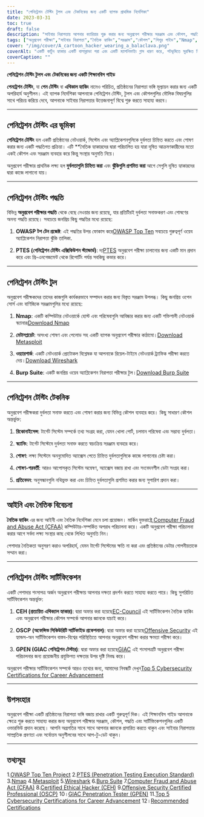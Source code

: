 ```yaml
---
title: "পেনিট্রেশন টেস্টিং টুলস এবং টেকনিকের জন্য একটি ব্যাপক প্রাথমিক নির্দেশিকা"
date: 2023-03-31
toc: true
draft: false
description: "সাইবার নিরাপত্তায় আপনার ক্যারিয়ার শুরু করার জন্য অনুপ্রবেশ পরীক্ষার সরঞ্জাম এবং কৌশল, পদ্ধতি এবং শংসাপত্রের প্রয়োজনীয়তা শিখুন।"
tags: ["অনুপ্রবেশ পরীক্ষা","সাইবার নিরাপত্তা","নৈতিক হ্যাকিং","সরঞ্জাম","কৌশল","শিশুর গাইড","Nmap","মেটাসপ্লয়েট","ওয়্যারশার্ক","বার্প স্যুট","OSSTMM","PTES","ওওয়াএসপি","সিইএইচ","OSCP","GPEN","নিরাপত্তা পরীক্ষা","দুর্বলতা মূল্যায়ন","নেটওয়ার্ক নিরাপত্তা","তথ্য নিরাপত্তা"]
cover: "/img/cover/A_cartoon_hacker_wearing_a_balaclava.png"
coverAlt: "একটি কার্টুন হ্যাকার একটি বালাক্লাভা পরা এবং একটি ম্যাগনিফাইং গ্লাস ধারণ করে, পটভূমিতে সুরক্ষিত সিস্টেমের প্রতীক ডিজিটাল লক সহ Nmap, Metasploit, Wireshark এবং Burp Suite এর মত বিভিন্ন হ্যাকিং পরীক্ষার সরঞ্জামগুলি প্রদর্শন করে একটি কম্পিউটার স্ক্রীন পরীক্ষা করছে।"
coverCaption: ""
---
```


**পেনিট্রেশন টেস্টিং টুলস এবং টেকনিকের জন্য একটি শিক্ষানবিস গাইড**

**পেনট্রেশন টেস্টিং**, যা **পেন টেস্টিং** বা **এথিকাল হ্যাকিং** নামেও পরিচিত, প্রতিষ্ঠানের নিরাপত্তা ভঙ্গি মূল্যায়ন করার জন্য একটি অপরিহার্য অনুশীলন। এই ব্যাপক নির্দেশিকা আপনাকে পেনিট্রেশন টেস্টিং, টুলস এবং কৌশলগুলির মৌলিক বিষয়গুলির সাথে পরিচয় করিয়ে দেবে, আপনাকে সাইবার নিরাপত্তার উত্তেজনাপূর্ণ বিশ্বে শুরু করতে সাহায্য করবে।

______

## পেনিট্রেশন টেস্টিং এর ভূমিকা

**পেনিট্রেশন টেস্টিং** হল একটি প্রতিষ্ঠানের নেটওয়ার্ক, সিস্টেম এবং অ্যাপ্লিকেশনগুলিকে দুর্বলতা চিহ্নিত করতে এবং শোষণ করার জন্য একটি পদ্ধতিগত প্রক্রিয়া। এটি **নৈতিক হ্যাকারদের দ্বারা পরিচালিত হয় যারা দূষিত আক্রমণকারীদের মতো একই কৌশল এবং সরঞ্জাম ব্যবহার করে কিন্তু সংস্থার অনুমতি নিয়ে।

অনুপ্রবেশ পরীক্ষার প্রাথমিক লক্ষ্য হল **দুর্বলতাগুলি চিহ্নিত করা** এবং **ঝুঁকিগুলি প্রশমিত করা** আগে সেগুলি দূষিত হ্যাকারদের দ্বারা কাজে লাগানো যায়।

______

## পেনিট্রেশন টেস্টিং পদ্ধতি

বিভিন্ন **অনুপ্রবেশ পরীক্ষার পদ্ধতি** থেকে বেছে নেওয়ার জন্য রয়েছে, যার প্রতিটিরই দুর্বলতা সনাক্তকরণ এবং শোষণের অনন্য পদ্ধতি রয়েছে। সবচেয়ে জনপ্রিয় কিছু পদ্ধতির মধ্যে রয়েছে:

1. **OWASP টপ টেন প্রজেক্ট**: এই পদ্ধতির উপর ফোকাস করে[OWASP Top Ten](https://owasp.org/www-project-top-ten/) সবচেয়ে গুরুত্বপূর্ণ ওয়েব অ্যাপ্লিকেশন নিরাপত্তা ঝুঁকি তালিকা.

2. **PTES (পেনিট্রেশন টেস্টিং এক্সিকিউশন স্ট্যান্ডার্ড)**: দ্য[PTES](http://www.pentest-standard.org/index.php/Main_Page) অনুপ্রবেশ পরীক্ষা চালানোর জন্য একটি মান প্রদান করে এবং প্রি-এনগেজমেন্ট থেকে রিপোর্টিং পর্যন্ত সবকিছু কভার করে।

______

## পেনিট্রেশন টেস্টিং টুল

অনুপ্রবেশ পরীক্ষকদের তাদের কাজগুলি কার্যকরভাবে সম্পাদন করার জন্য বিস্তৃত সরঞ্জাম উপলব্ধ। কিছু জনপ্রিয় ওপেন সোর্স এবং বাণিজ্যিক সরঞ্জামগুলির মধ্যে রয়েছে:

1. **Nmap**: একটি কম্পিউটার নেটওয়ার্কে হোস্ট এবং পরিষেবাগুলি আবিষ্কার করার জন্য একটি শক্তিশালী নেটওয়ার্ক স্ক্যানার৷[Download Nmap](https://nmap.org/download.html)

2. **মেটাসপ্লয়েট**: অসংখ্য শোষণ এবং পেলোড সহ একটি ব্যাপক অনুপ্রবেশ পরীক্ষার কাঠামো।[Download Metasploit](https://www.metasploit.com/download)

3. **ওয়্যারশার্ক**: একটি নেটওয়ার্ক প্রোটোকল বিশ্লেষক যা আপনাকে রিয়েল-টাইমে নেটওয়ার্ক ট্র্যাফিক পরীক্ষা করতে দেয়।[Download Wireshark](https://www.wireshark.org/download.html)

4. **Burp Suite**: একটি জনপ্রিয় ওয়েব অ্যাপ্লিকেশন নিরাপত্তা পরীক্ষার টুল।[Download Burp Suite](https://portswigger.net/burp/communitydownload)

______

## পেনিট্রেশন টেস্টিং টেকনিক

অনুপ্রবেশ পরীক্ষকরা দুর্বলতা সনাক্ত করতে এবং শোষণ করার জন্য বিভিন্ন কৌশল ব্যবহার করে। কিছু সাধারণ কৌশল অন্তর্ভুক্ত:

1. **রিকোনাইসেন্স**: টার্গেট সিস্টেম সম্পর্কে তথ্য সংগ্রহ করা, যেমন খোলা পোর্ট, চলমান পরিষেবা এবং সম্ভাব্য দুর্বলতা।

2. **স্ক্যানিং**: টার্গেট সিস্টেমে দুর্বলতা সনাক্ত করতে স্বয়ংক্রিয় সরঞ্জাম ব্যবহার করে।

3. **শোষণ**: লক্ষ্য সিস্টেমে অননুমোদিত অ্যাক্সেস পেতে চিহ্নিত দুর্বলতাগুলিকে কাজে লাগানোর চেষ্টা করা।

4. **শোষণ-পরবর্তী**: আরও আপোসকৃত সিস্টেম অন্বেষণ, অ্যাক্সেস বজায় রাখা এবং সংবেদনশীল ডেটা সংগ্রহ করা।

5. **প্রতিবেদন**: অনুসন্ধানগুলি নথিভুক্ত করা এবং চিহ্নিত দুর্বলতাগুলি প্রশমিত করার জন্য সুপারিশ প্রদান করা।

______

## আইনি এবং নৈতিক বিবেচনা

**নৈতিক হ্যাকিং** এর জন্য আইনী এবং নৈতিক নির্দেশিকা মেনে চলা প্রয়োজন। মার্কিন যুক্তরাষ্ট্রে,[Computer Fraud and Abuse Act (CFAA)](https://en.wikipedia.org/wiki/Computer_Fraud_and_Abuse_Act) কম্পিউটার-সম্পর্কিত অপরাধ পরিচালনা করে। একটি অনুপ্রবেশ পরীক্ষা পরিচালনা করার আগে সর্বদা লক্ষ্য সংস্থার কাছ থেকে লিখিত অনুমতি নিন।

পেশাদার নৈতিকতা অনুসরণ করাও অপরিহার্য, যেমন টার্গেট সিস্টেমের ক্ষতি না করা এবং প্রতিষ্ঠানের ডেটার গোপনীয়তাকে সম্মান করা।

______

## পেনিট্রেশন টেস্টিং সার্টিফিকেশন

একটি পেশাদার শংসাপত্র অর্জন অনুপ্রবেশ পরীক্ষায় আপনার দক্ষতা প্রদর্শন করতে সাহায্য করতে পারে। কিছু সুপরিচিত সার্টিফিকেশন অন্তর্ভুক্ত:

1. **CEH (প্রত্যয়িত এথিক্যাল হ্যাকার)**: দ্বারা অফার করা হয়েছে[EC-Council](https://www.eccouncil.org/programs/certified-ethical-hacker-ceh/) এই সার্টিফিকেশন নৈতিক হ্যাকিং এবং অনুপ্রবেশ পরীক্ষার কৌশল সম্পর্কে আপনার জ্ঞানকে যাচাই করে।

2. **OSCP (অফেন্সিভ সিকিউরিটি সার্টিফাইড প্রফেশনাল)**: দ্বারা অফার করা হয়েছে[Offensive Security](https://www.offensive-security.com/pwk-oscp/) এই হ্যান্ডস-অন সার্টিফিকেশন বাস্তব-বিশ্বের পরিস্থিতিতে আপনার অনুপ্রবেশ পরীক্ষা করার ক্ষমতা পরীক্ষা করে।

3. **GPEN (GIAC পেনিট্রেশন টেস্টার)**: দ্বারা অফার করা হয়েছে[GIAC](https://www.giac.org/certification/penetration-tester-gpen) এই শংসাপত্রটি অনুপ্রবেশ পরীক্ষা পরিচালনার জন্য প্রয়োজনীয় প্রযুক্তিগত দক্ষতার উপর দৃষ্টি নিবদ্ধ করে।

অনুপ্রবেশ পরীক্ষার সার্টিফিকেশন সম্পর্কে আরও তথ্যের জন্য, আমাদের নিবন্ধটি দেখুন[Top 5 Cybersecurity Certifications for Career Advancement](https://simeononsecurity.ch/articles/the-top-five-cybersecurity-certifications-for-career-advancement/s)

______

## উপসংহার

অনুপ্রবেশ পরীক্ষা একটি প্রতিষ্ঠানের নিরাপত্তা ভঙ্গি বজায় রাখার একটি গুরুত্বপূর্ণ দিক। এই শিক্ষানবিস গাইড আপনাকে ক্ষেত্রে শুরু করতে সাহায্য করার জন্য অনুপ্রবেশ পরীক্ষার সরঞ্জাম, কৌশল, পদ্ধতি এবং সার্টিফিকেশনগুলির একটি ওভারভিউ প্রদান করেছে। আপনি অগ্রগতির সাথে সাথে আপনার জ্ঞানকে প্রসারিত করতে থাকুন এবং সাইবার নিরাপত্তার সাম্প্রতিক প্রবণতা এবং সর্বোত্তম অনুশীলনের সাথে আপ-টু-ডেট থাকুন।

______

## তথ্যসূত্র

1.[OWASP Top Ten Project](https://owasp.org/www-project-top-ten/)
2.[PTES (Penetration Testing Execution Standard)](http://www.pentest-standard.org/index.php/Main_Page)
3.[Nmap](https://nmap.org/download.html)
4.[Metasploit](https://www.metasploit.com/download)
5.[Wireshark](https://www.wireshark.org/download.html)
6.[Burp Suite](https://portswigger.net/burp/communitydownload)
7.[Computer Fraud and Abuse Act (CFAA)](https://en.wikipedia.org/wiki/Computer_Fraud_and_Abuse_Act) 
8.[Certified Ethical Hacker (CEH)](https://www.eccouncil.org/programs/certified-ethical-hacker-ceh/)
9.[Offensive Security Certified Professional (OSCP)](https://www.offensive-security.com/pwk-oscp/)
10।[GIAC Penetration Tester (GPEN)](https://www.giac.org/certification/penetration-tester-gpen)
11.[Top 5 Cybersecurity Certifications for Career Advancement](https://simeononsecurity.ch/articles/the-top-five-cybersecurity-certifications-for-career-advancement/s)
12।[Recommended Certifications](https://simeononsecurity.ch/recommendations/certifications/)

